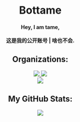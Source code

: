 <h1 align="center" color="2DDE98"> Bottame </h1>

<h4 align="center"> Hey, I am tame,
<br><br>
这是我的公开账号 | 啥也不会. </h4>

<h2 align="center"> Organizations: </h2>

<p align="center">

<a href="https://osu.zhzi233.cn/">
  <img src ='https://img.shields.io/badge/-osu!ude-0d1117?style=for-the-badge&logo=osu&logoColor=41B2FF'>
</a>

<a href="https://github.com/PawTeamClub">
  <img src ='https://img.shields.io/badge/-Paw Team-0d1117?style=for-the-badge&logo=osu&logoColor=41B2FF'>
</a>

<br />

<a href="https://github.com/CivetBerry">
  <img src ='https://img.shields.io/badge/-CivetBerry-0d1117?style=for-the-badge&logo=openjdk&logoColor=41B2FF'>
</a>

</p>

<h2 align="center"> My GitHub Stats: </h2>
  
<p align="center">
  <img src="https://github-readme-stats.vercel.app/api?username=Robonyantame&show_icons=true&theme=transparent">
</p>
